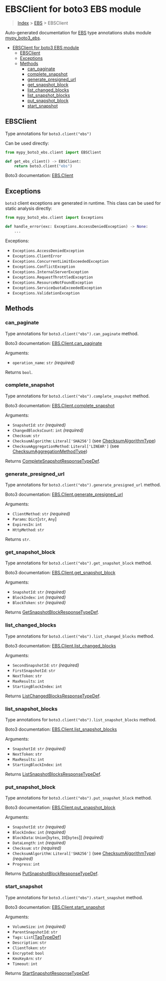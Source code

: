 # EBSClient for boto3 EBS module

> [Index](..) > [EBS](.) > EBSClient

Auto-generated documentation for
[EBS](https://boto3.amazonaws.com/v1/documentation/api/1.17.77/reference/services/ebs.html#EBS)
type annotations stubs module
[mypy_boto3_ebs](https://pypi.org/project/mypy-boto3-ebs/).

- [EBSClient for boto3 EBS module](#ebsclient-for-boto3-ebs-module)
  - [EBSClient](#ebsclient)
  - [Exceptions](#exceptions)
  - [Methods](#methods)
    - [can_paginate](#can_paginate)
    - [complete_snapshot](#complete_snapshot)
    - [generate_presigned_url](#generate_presigned_url)
    - [get_snapshot_block](#get_snapshot_block)
    - [list_changed_blocks](#list_changed_blocks)
    - [list_snapshot_blocks](#list_snapshot_blocks)
    - [put_snapshot_block](#put_snapshot_block)
    - [start_snapshot](#start_snapshot)

## EBSClient

Type annotations for `boto3.client("ebs")`

Can be used directly:

```python
from mypy_boto3_ebs.client import EBSClient

def get_ebs_client() -> EBSClient:
    return boto3.client("ebs")
```

Boto3 documentation:
[EBS.Client](https://boto3.amazonaws.com/v1/documentation/api/1.17.77/reference/services/ebs.html#EBS.Client)

## Exceptions

`boto3` client exceptions are generated in runtime. This class can be used for
static analysis directly:

```python
from mypy_boto3_ebs.client import Exceptions

def handle_error(exc: Exceptions.AccessDeniedException) -> None:
    ...
```

Exceptions:

- `Exceptions.AccessDeniedException`
- `Exceptions.ClientError`
- `Exceptions.ConcurrentLimitExceededException`
- `Exceptions.ConflictException`
- `Exceptions.InternalServerException`
- `Exceptions.RequestThrottledException`
- `Exceptions.ResourceNotFoundException`
- `Exceptions.ServiceQuotaExceededException`
- `Exceptions.ValidationException`

## Methods

### can_paginate

Type annotations for `boto3.client("ebs").can_paginate` method.

Boto3 documentation:
[EBS.Client.can_paginate](https://boto3.amazonaws.com/v1/documentation/api/1.17.77/reference/services/ebs.html#EBS.Client.can_paginate)

Arguments:

- `operation_name`: `str` *(required)*

Returns `bool`.

### complete_snapshot

Type annotations for `boto3.client("ebs").complete_snapshot` method.

Boto3 documentation:
[EBS.Client.complete_snapshot](https://boto3.amazonaws.com/v1/documentation/api/1.17.77/reference/services/ebs.html#EBS.Client.complete_snapshot)

Arguments:

- `SnapshotId`: `str` *(required)*
- `ChangedBlocksCount`: `int` *(required)*
- `Checksum`: `str`
- `ChecksumAlgorithm`: `Literal['SHA256']` (see
  [ChecksumAlgorithmType](./literals.md#checksumalgorithmtype))
- `ChecksumAggregationMethod`: `Literal['LINEAR']` (see
  [ChecksumAggregationMethodType](./literals.md#checksumaggregationmethodtype))

Returns
[CompleteSnapshotResponseTypeDef](./type_defs.md#completesnapshotresponsetypedef).

### generate_presigned_url

Type annotations for `boto3.client("ebs").generate_presigned_url` method.

Boto3 documentation:
[EBS.Client.generate_presigned_url](https://boto3.amazonaws.com/v1/documentation/api/1.17.77/reference/services/ebs.html#EBS.Client.generate_presigned_url)

Arguments:

- `ClientMethod`: `str` *(required)*
- `Params`: `Dict`\[`str`, `Any`\]
- `ExpiresIn`: `int`
- `HttpMethod`: `str`

Returns `str`.

### get_snapshot_block

Type annotations for `boto3.client("ebs").get_snapshot_block` method.

Boto3 documentation:
[EBS.Client.get_snapshot_block](https://boto3.amazonaws.com/v1/documentation/api/1.17.77/reference/services/ebs.html#EBS.Client.get_snapshot_block)

Arguments:

- `SnapshotId`: `str` *(required)*
- `BlockIndex`: `int` *(required)*
- `BlockToken`: `str` *(required)*

Returns
[GetSnapshotBlockResponseTypeDef](./type_defs.md#getsnapshotblockresponsetypedef).

### list_changed_blocks

Type annotations for `boto3.client("ebs").list_changed_blocks` method.

Boto3 documentation:
[EBS.Client.list_changed_blocks](https://boto3.amazonaws.com/v1/documentation/api/1.17.77/reference/services/ebs.html#EBS.Client.list_changed_blocks)

Arguments:

- `SecondSnapshotId`: `str` *(required)*
- `FirstSnapshotId`: `str`
- `NextToken`: `str`
- `MaxResults`: `int`
- `StartingBlockIndex`: `int`

Returns
[ListChangedBlocksResponseTypeDef](./type_defs.md#listchangedblocksresponsetypedef).

### list_snapshot_blocks

Type annotations for `boto3.client("ebs").list_snapshot_blocks` method.

Boto3 documentation:
[EBS.Client.list_snapshot_blocks](https://boto3.amazonaws.com/v1/documentation/api/1.17.77/reference/services/ebs.html#EBS.Client.list_snapshot_blocks)

Arguments:

- `SnapshotId`: `str` *(required)*
- `NextToken`: `str`
- `MaxResults`: `int`
- `StartingBlockIndex`: `int`

Returns
[ListSnapshotBlocksResponseTypeDef](./type_defs.md#listsnapshotblocksresponsetypedef).

### put_snapshot_block

Type annotations for `boto3.client("ebs").put_snapshot_block` method.

Boto3 documentation:
[EBS.Client.put_snapshot_block](https://boto3.amazonaws.com/v1/documentation/api/1.17.77/reference/services/ebs.html#EBS.Client.put_snapshot_block)

Arguments:

- `SnapshotId`: `str` *(required)*
- `BlockIndex`: `int` *(required)*
- `BlockData`: `Union`\[`bytes`, `IO`\[`bytes`\]\] *(required)*
- `DataLength`: `int` *(required)*
- `Checksum`: `str` *(required)*
- `ChecksumAlgorithm`: `Literal['SHA256']` (see
  [ChecksumAlgorithmType](./literals.md#checksumalgorithmtype)) *(required)*
- `Progress`: `int`

Returns
[PutSnapshotBlockResponseTypeDef](./type_defs.md#putsnapshotblockresponsetypedef).

### start_snapshot

Type annotations for `boto3.client("ebs").start_snapshot` method.

Boto3 documentation:
[EBS.Client.start_snapshot](https://boto3.amazonaws.com/v1/documentation/api/1.17.77/reference/services/ebs.html#EBS.Client.start_snapshot)

Arguments:

- `VolumeSize`: `int` *(required)*
- `ParentSnapshotId`: `str`
- `Tags`: `List`\[[TagTypeDef](./type_defs.md#tagtypedef)\]
- `Description`: `str`
- `ClientToken`: `str`
- `Encrypted`: `bool`
- `KmsKeyArn`: `str`
- `Timeout`: `int`

Returns
[StartSnapshotResponseTypeDef](./type_defs.md#startsnapshotresponsetypedef).
